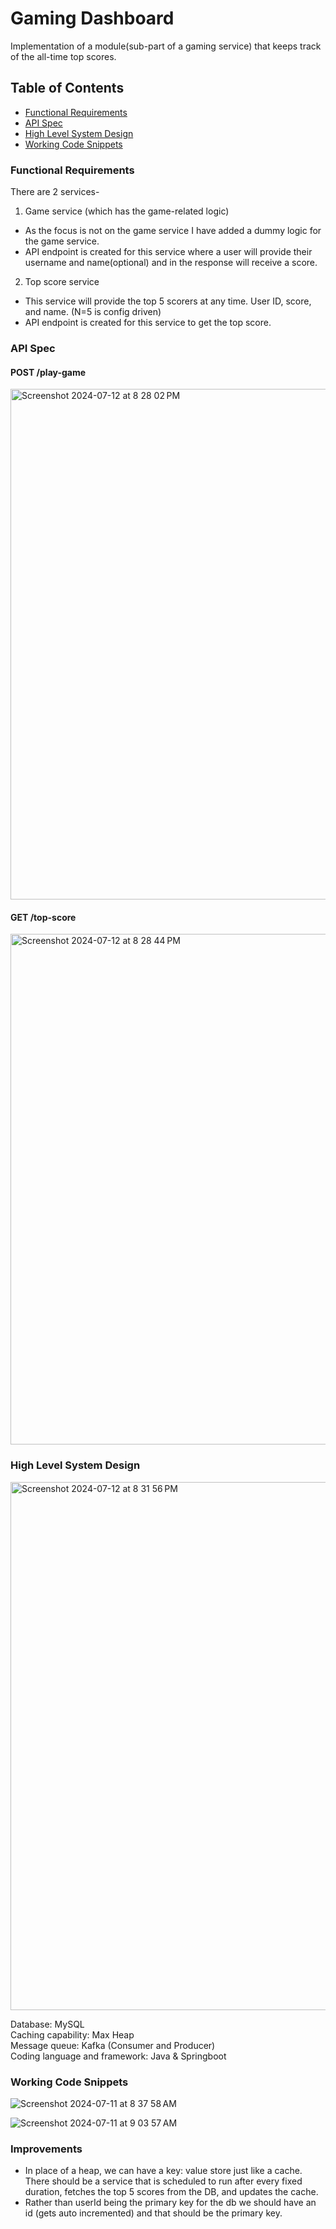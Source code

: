 # Gaming Dashboard
Implementation of a module(sub-part of a gaming service) that keeps track of the all-time top scores.
## Table of Contents
- [Functional Requirements](#functional-requirements)
- [API Spec](#api-spec)
- [High Level System Design](#high-level-system-design)
- [Working Code Snippets](#working-code-snippets)

### Functional Requirements
 
There are 2 services-
1. Game service (which has the game-related logic)
  - As the focus is not on the game service I have added a dummy logic for the game service. 
  - API endpoint is created for this service where a user will provide their username and name(optional) and in the response will receive a score.
2. Top score service
  - This service will provide the top 5 scorers at any time. User ID, score, and name. (N=5 is config driven)
  - API endpoint is created for this service to get the top score.


  ### API Spec
####   POST /play-game
  <img width="817" alt="Screenshot 2024-07-12 at 8 28 02 PM" src="https://github.com/user-attachments/assets/203d1ef6-c7e6-4a7c-9783-db0f9135e299"> 

####   GET /top-score
  <img width="817" alt="Screenshot 2024-07-12 at 8 28 44 PM" src="https://github.com/user-attachments/assets/51627fe1-5aea-4915-a907-bb88c594ce4c">

### High Level System Design

<img width="845" alt="Screenshot 2024-07-12 at 8 31 56 PM" src="https://github.com/user-attachments/assets/1291b8c5-24e3-4515-951e-3d95b5e4bdd3">

Database: MySQL <br>
Caching capability: Max Heap<br>
Message queue: Kafka (Consumer and Producer)<br>
Coding language and framework: Java & Springboot<br>

### Working Code Snippets
![Screenshot 2024-07-11 at 8 37 58 AM](https://github.com/user-attachments/assets/641927c8-81f1-4891-9c8b-3644d3340ed5)

![Screenshot 2024-07-11 at 9 03 57 AM](https://github.com/user-attachments/assets/76cb7cf8-ef16-48a2-a813-ba862b40f5b4)

### Improvements


- In place of a heap, we can have a key: value store just like a cache. There should be a service that is scheduled to run after every fixed duration, fetches the top 5 scores from the DB, and updates the cache.
- Rather than userId being the primary key for the db we should have an id (gets auto incremented) and that should be the primary key. 


